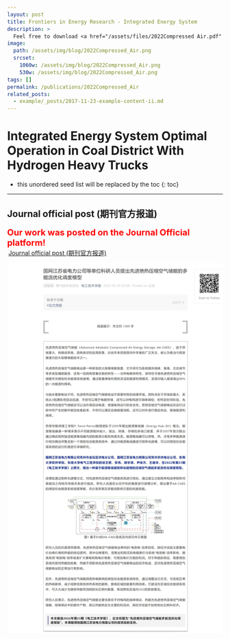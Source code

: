```yaml
---
layout: post
title: Frontiers in Energy Research - Integrated Energy System
description: >
  Feel free to download <a href="/assets/files/2022Compressed Air.pdf"  target="_blank"> <span class="icon-file-pdf" style="font-size:10px; color: #ee3f24"></span> PDF</a>.
image: 
  path: /assets/img/blog/2022Compressed_Air.png
  srcset:
    1060w: /assets/img/blog/2022Compressed_Air.png
    530w: /assets/img/blog/2022Compressed_Air.png
tags: []
permalink: /publications/2022Compressed_Air
related_posts:
  - example/_posts/2017-11-23-example-content-ii.md
---
```

# Integrated Energy System Optimal Operation in Coal District With Hydrogen Heavy Trucks

* this unordered seed list will be replaced by the toc 
{: toc}

---

## Journal official post (期刊官方报道)

<a style="font-size:20px; color: rgb(255, 0, 0)" ><b>Our work was posted on the Journal Official platform!</b></a><br>
<span class="icon-wechat" style="font-size:15px; margin:0 0.1em 0 0.1em;"></span> <a href="https://mp.weixin.qq.com/s/alND9Crx-8ABDW1FMADdgQ" target="_blank">  Journal official post (期刊官方报道)  <span class="icon-star" style="font-size:18px; color: #FFD700;"></span> </a>



<img src="/assets/img/blog/2022Compressed_Air_post.jpeg" style="width:10 em;margin:0 0.1em 0 0.1em;" alt="Journal Official Post">





